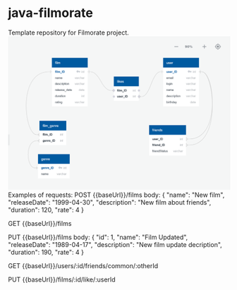 # java-filmorate
Template repository for Filmorate project.
![img.png](img.png)
Examples of requests:
POST {{baseUrl}}/films
body: {
"name": "New film",
"releaseDate": "1999-04-30",
"description": "New film about friends",
"duration": 120,
"rate": 4
}

GET {{baseUrl}}/films

PUT {{baseUrl}}/films
body: {
"id": 1,
"name": "Film Updated",
"releaseDate": "1989-04-17",
"description": "New film update decription",
"duration": 190,
"rate": 4
}

GET {{baseUrl}}/users/:id/friends/common/:otherId

PUT {{baseUrl}}/films/:id/like/:userId